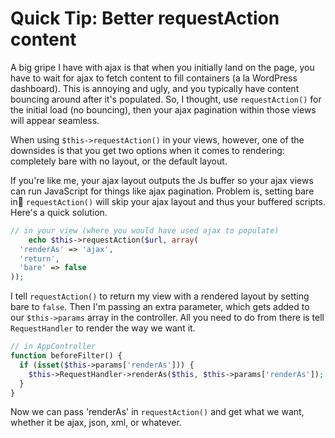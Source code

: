 # Quick Tip: Better requestAction content

A big gripe I have with ajax is that when you initially land on the page, you have to wait for ajax to fetch content to fill containers (a la WordPress dashboard). This is annoying and ugly, and you typically have content bouncing around after it's populated. So, I thought, use `requestAction()` for the initial load (no bouncing), then your ajax pagination within those views will appear seamless.

When using `$this->requestAction()` in your views, however, one of the downsides is that you get two options when it comes to rendering: completely bare with no layout, or the default layout.

If you're like me, your ajax layout outputs the Js buffer so your ajax views can run JavaScript for things like ajax pagination. Problem is, setting bare in `requestAction()` will skip your ajax layout and thus your buffered scripts. Here's a quick solution.


```php
// in your view (where you would have used ajax to populate)
    echo $this->requestAction($url, array(
  'renderAs' => 'ajax',
  'return',
  'bare' => false
));
```

I tell `requestAction()` to return my view with a rendered layout by setting bare to `false`. Then I'm passing an extra parameter, which gets added to our `$this->params` array in the controller. All you need to do from there is tell `RequestHandler` to render the way we want it.


```php
// in AppController
function beforeFilter() {
  if (isset($this->params['renderAs'])) {
	$this->RequestHandler->renderAs($this, $this->params['renderAs']);
  }
}
```


Now we can pass 'renderAs' in `requestAction()` and get what we want, whether it be ajax, json, xml, or whatever.